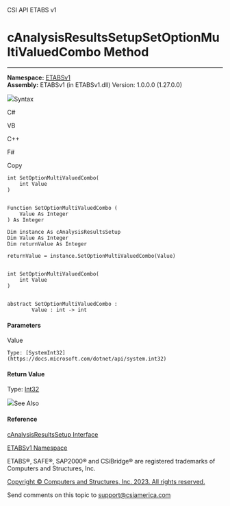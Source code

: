 ﻿

CSI API ETABS v1

# cAnalysisResultsSetupSetOptionMultiValuedCombo Method  
  
---  
  
**Namespace:** [ETABSv1](2780f1b8-2033-5289-2298-1cdb2a7508d9.htm)  
**Assembly:** ETABSv1 (in ETABSv1.dll) Version: 1.0.0.0 (1.27.0.0)

![](../icons/SectionExpanded.png)Syntax

C#

VB

C++

F#

Copy

    
    
    int SetOptionMultiValuedCombo(
    	int Value
    )
    
    
    Function SetOptionMultiValuedCombo ( 
    	Value As Integer
    ) As Integer
    
    Dim instance As cAnalysisResultsSetup
    Dim Value As Integer
    Dim returnValue As Integer
    
    returnValue = instance.SetOptionMultiValuedCombo(Value)
    
    
    int SetOptionMultiValuedCombo(
    	int Value
    )
    
    
    abstract SetOptionMultiValuedCombo : 
            Value : int -> int 
    

#### Parameters

Value

    Type: [SystemInt32](https://docs.microsoft.com/dotnet/api/system.int32)  

#### Return Value

Type: [Int32](https://docs.microsoft.com/dotnet/api/system.int32)

![](../icons/SectionExpanded.png)See Also

#### Reference

[cAnalysisResultsSetup Interface](25527ed4-d035-9576-e3ec-a63103f2c352.htm)

[ETABSv1 Namespace](2780f1b8-2033-5289-2298-1cdb2a7508d9.htm)

ETABS®, SAFE®, SAP2000® and CSiBridge® are registered trademarks of Computers
and Structures, Inc.  

[Copyright © Computers and Structures, Inc. 2023. All rights
reserved.](http://www.csiamerica.com)

Send comments on this topic to
[support@csiamerica.com](mailto:support%40csiamerica.com?Subject=CSI%20API%20ETABS%20v1)

